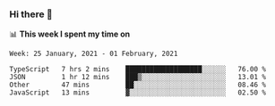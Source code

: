 ### Hi there 👋

📊 __This week I spent my time on__
<!--START_SECTION:waka-->
```text
Week: 25 January, 2021 - 01 February, 2021

TypeScript   7 hrs 2 mins    ███████████████████░░░░░░   76.00 % 
JSON         1 hr 12 mins    ███▒░░░░░░░░░░░░░░░░░░░░░   13.01 % 
Other        47 mins         ██░░░░░░░░░░░░░░░░░░░░░░░   08.46 % 
JavaScript   13 mins         ▓░░░░░░░░░░░░░░░░░░░░░░░░   02.50 % 
```
<!--END_SECTION:waka-->
<!--
**SREEHARI-M-S/SREEHARI-M-S** is a ✨ _special_ ✨ repository because its `README.md` (this file) appears on your GitHub profile.

Here are some ideas to get you started:

- 🔭 I’m currently working on ...
- 🌱 I’m currently learning ...
- 👯 I’m looking to collaborate on ...
- 🤔 I’m looking for help with ...
- 💬 Ask me about ...
- 📫 How to reach me: ...
- 😄 Pronouns: ...
- ⚡ Fun fact: ...
-->
